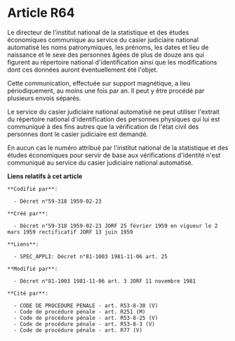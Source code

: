 # Article R64

Le directeur de l'institut national de la statistique et des études économiques communique au service du casier judiciaire
national automatisé les noms patronymiques, les prénoms, les dates et lieu de naissance et le sexe des personnes âgées de
plus de douze ans qui figurent au répertoire national d'identification ainsi que les modifications dont ces données auront
éventuellement été l'objet.

Cette communication, effectuée sur support magnétique, a lieu périodiquement, au moins une fois par an. Il peut y être
procédé par plusieurs envois séparés.

Le service du casier judiciaire national automatisé ne peut utiliser l'extrait du répertoire national d'identification des
personnes physiques qui lui est communiqué à des fins autres que la vérification de l'état civil des personnes dont le casier
judiciaire est demandé.

En aucun cas le numéro attribué par l'institut national de la statistique et des études économiques pour servir de base aux
vérifications d'identité n'est communiqué au service du casier judiciaire national automatisé.

**Liens relatifs à cet article**

	**Codifié par**:

	  - Décret n°59-318 1959-02-23

	**Créé par**:

	  - Décret n°59-318 1959-02-23 JORF 25 février 1959 en vigueur le 2 mars 1959 rectificatif JORF 13 juin 1959

	**Liens**:

	  - SPEC_APPLI: Décret n°81-1003 1981-11-06 art. 25

	**Modifié par**:

	  - Décret n°81-1003 1981-11-06 art. 3 JORF 11 novembre 1981

	**Cité par**:

	  - CODE DE PROCEDURE PENALE - art. R53-8-30 (V)
	  - Code de procédure pénale - art. R251 (M)
	  - Code de procédure pénale - art. R53-8-25 (V)
	  - Code de procédure pénale - art. R53-8-3 (V)
	  - Code de procédure pénale - art. R77 (V)
